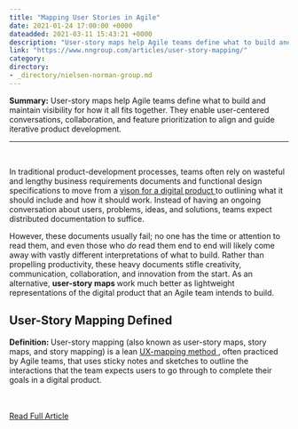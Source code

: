 ```yaml
---
title: "Mapping User Stories in Agile"
date: 2021-01-24 17:00:00 +0000
dateadded: 2021-03-11 15:43:21 +0000
description: "User-story maps help Agile teams define what to build and maintain visibility for how it all fits together. They enable user-centered conversations, collaboration, and feature prioritization to align and guide iterative product development."
link: "https://www.nngroup.com/articles/user-story-mapping/"
category:
directory:
- _directory/nielsen-norman-group.md
---
```

<p><strong>Summary:</strong>&nbsp;User-story maps help Agile teams define what to build and maintain visibility for how it all fits together. They enable user-centered conversations, collaboration, and feature prioritization to align and guide iterative product development.</p><hr/><br/><p> In traditional product-development processes, teams often rely on wasteful and lengthy business requirements documents and functional design specifications to move from a <a href="https://www.nngroup.com/videos/ux-vision/">  vison for a digital product </a> to outlining what it should include and how it should work. Instead of having an ongoing conversation about users, problems, ideas, and solutions, teams expect distributed documentation to suffice.</p><p> However, these documents usually fail; no one has the time or attention to read them, and even those who <em>  do </em> read them end to end will likely come away with vastly different interpretations of what to build. Rather than propelling productivity, these heavy documents stifle creativity, communication, collaboration, and innovation from the start. As an alternative, <strong>  user-story maps </strong> work much better as lightweight representations of the digital product that an Agile team intends to build.</p><h2> User-Story Mapping Defined</h2><p> <strong>  Definition: </strong> User-story mapping (also known as user-story maps, story maps, and story mapping) is a lean <a href="https://www.nngroup.com/articles/ux-mapping-cheat-sheet/">  UX-mapping method </a> , often practiced by Agile teams, that uses sticky notes and sketches to outline the interactions that the team expects users to go through to complete their goals in a digital product.</p><br/><br/><a href="http://www.nngroup.com/articles/user-story-mapping/">Read Full Article</a>
